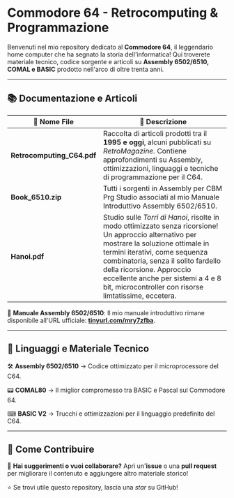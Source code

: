 # Commodore 64 - Retrocomputing & Programmazione

Benvenuti nel mio repository dedicato al **Commodore 64**, il leggendario home computer che ha segnato la storia dell'informatica! 
Qui troverete materiale tecnico, codice sorgente e articoli su **Assembly 6502/6510, COMAL e BASIC** prodotto nell'arco di oltre trenta anni.

---

## 📚 Documentazione e Articoli

| 📄 Nome File | 📜 Descrizione |
|-------------|--------------|
| **Retrocomputing_C64.pdf** | Raccolta di articoli prodotti tra il **1995 e oggi**, alcuni pubblicati su *RetroMagazine*. Contiene approfondimenti su Assembly, ottimizzazioni, linguaggi e tecniche di programmazione per il C64. |
| **Book_6510.zip** | Tutti i sorgenti in Assembly per CBM Prg Studio associati al mio Manuale Introduttivo Assembly 6502/6510. |
| **Hanoi.pdf** | Studio sulle *Torri di Hanoi*, risolte in modo ottimizzato senza ricorsione! Un approccio alternativo per mostrare la soluzione ottimale in termini iterativi, come sequenza combinatoria, senza il solito fardello della ricorsione. Approccio eccellente anche per sistemi a 4 e 8 bit, microcontroller con risorse limtatissime, eccetera. |

🔗 **Manuale Assembly 6502/6510**: Il mio manuale introduttivo rimane disponibile all'URL ufficiale: **[tinyurl.com/mry7zfba](https://tinyurl.com/mry7zfba)**.

---

## 💾 Linguaggi e Materiale Tecnico

🛠️ **Assembly 6502/6510** → Codice ottimizzato per il microprocessore del C64.

📟 **COMAL80** → Il miglior compromesso tra BASIC e Pascal sul Commodore 64.

⌨ **BASIC V2** → Trucchi e ottimizzazioni per il linguaggio predefinito del C64.

---

## 🚀 Come Contribuire

📢 **Hai suggerimenti o vuoi collaborare?** Apri un'**issue** o una **pull request** per migliorare il contenuto e aggiungere altro materiale storico!

⭐ Se trovi utile questo repository, lascia una *star* su GitHub!

